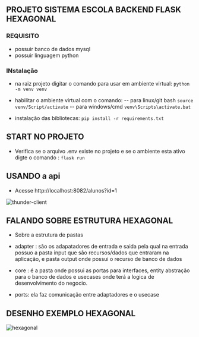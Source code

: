 ## PROJETO SISTEMA ESCOLA BACKEND FLASK HEXAGONAL


### REQUISITO

- possuir banco de dados mysql
- possuir linguagem python

### INstalação

- na raiz projeto digitar o comando para usar em ambiente virtual: ```python -m venv venv```

- habilitar o ambiente virtual com o comando: 
 -- para linux/git bash ``` source venv/Script/activate ```
 -- para windows/cmd ``` venv\Scripts\activate.bat ```

- instalação das bibliotecas:
 ```pip install -r requirements.txt ```

## START NO PROJETO

- Verifica se o arquivo .env existe no projeto e se o ambiente esta ativo digte o comando :
``` flask run ```


## USANDO a api 

- Acesse http://localhost:8082/alunos?id=1

![thunder-client](https://user-images.githubusercontent.com/39628806/171521318-0731f30d-c79e-4ac5-be10-65a3b9fc18b3.png)

## FALANDO SOBRE ESTRUTURA HEXAGONAL

- Sobre a estrutura de pastas 

- adapter : são os adapatadores de entrada e saida pela qual na entrada possuo a pasta input que são recursos/dados que entraram na aplicação, e pasta output onde possui o recurso de banco de dados

- core : é a pasta onde possui as portas para interfaces, entity abstração para o banco de dados e usecases onde terá a logica de desenvolvimento do negocio.

- ports: ela faz comunicação entre adaptadores e o usecase

## DESENHO EXEMPLO HEXAGONAL
![hexagonal](https://user-images.githubusercontent.com/39628806/171521097-24bc5118-e331-4d7d-9304-808f428540dd.png)

